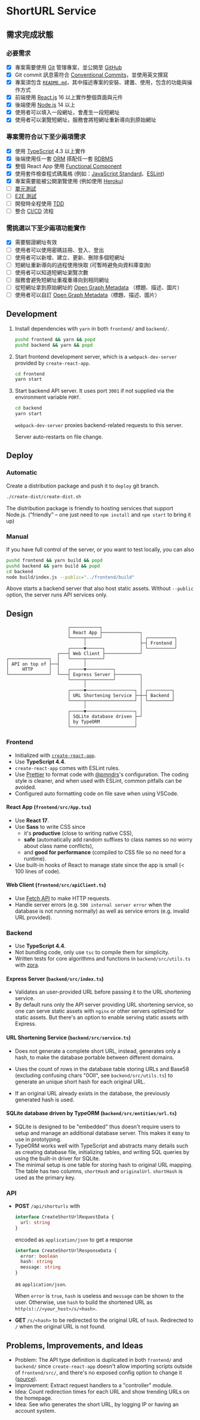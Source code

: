 # ShortURL Service

## 需求完成狀態

### 必要需求

- [x] 專案需要使用 [Git](https://git-scm.com/) 管理專案，並公開至 [GitHub](https://github.com/)
- [x] Git commit 訊息需符合 [Conventional Commits](https://www.conventionalcommits.org/zh-hant/v1.0.0/)，並使用英文撰寫
- [x] 專案須包含 [`README.md`](https://docs.github.com/en/github/creating-cloning-and-archiving-repositories/creating-a-repository-on-github/about-readmes)，其中描述專案的安裝、建置、使用，包含的功能與操作方式
- [x] 前端使用 [React.js](https://zh-hant.reactjs.org/) 16 以上實作整個頁面與元件
- [x] 後端使用 [Node.js](https://nodejs.org/en/) 14 以上
- [x] 使用者可以填入一段網址，會產生一段短網址
- [x] 使用者可以瀏覽短網址，服務會將短網址重新導向到原始網址

### 專案需符合以下至少兩項需求

- [x] 使用 [TypeScript](https://www.typescriptlang.org/) 4.3 以上實作
- [x] 後端使用任一套 [ORM](https://en.wikipedia.org/wiki/Object–relational_mapping) 搭配任一套 [RDBMS](https://en.wikipedia.org/wiki/Relational_database)
- [x] 整個 React App 使用 [Functional Component](https://reactjs.org/docs/components-and-props.html#function-and-class-components)
- [x] 使用套件檢查程式碼風格 (例如：[JavaScript Standard](https://standardjs.com/)、[ESLint](https://eslint.org/))
- [x] 專案需要能被公開瀏覽使用 (例如使用 [Heroku](https://www.heroku.com/))
- [ ] [單元測試](https://en.wikipedia.org/wiki/Unit_testing)
- [ ] [E2E 測試](https://www.browserstack.com/guide/end-to-end-testing)
- [ ] 開發時全程使用 [TDD](https://en.wikipedia.org/wiki/Test-driven_development)
- [ ] 整合 [CI/CD](https://en.wikipedia.org/wiki/CI/CD) 流程

### 需挑選以下至少兩項功能實作

- [x] 需要驗證網址有效
- [ ] 使用者可以使用密碼註冊、登入、登出
- [ ] 使用者可以新增、建立、更新、刪除多個短網址
- [ ] 短網址重新導向的過程使用快取 (可暫時避免向資料庫查詢)
- [ ] 使用者可以知道短網址瀏覽次數
- [ ] 服務會避免短網址重複重導向到相同網址
- [ ] 從短網址拿到原始網址的 [Open Graph Metadata](https://ogp.me/) （標題、描述、圖片）
- [ ] 使用者可以自訂 [Open Graph Metadata](https://ogp.me/)（標題、描述、圖片）

## Development

1. Install dependencies with `yarn` in both `frontend/` and `backend/`.

   ```bash
   pushd frontend && yarn && popd
   pushd backend && yarn && popd
   ```

2. Start frontend development server, which is a `webpack-dev-server` provided by `create-react-app`.

   ```bash
   cd frontend
   yarn start
   ```

3. Start backend API server. It uses port `3001` if not supplied via the environment variable `PORT`.

   ```bash
   cd backend
   yarn start
   ```

   `webpack-dev-server` proxies backend-related requests to this server.

   Server auto-restarts on file change.

## Deploy

### Automatic

Create a distribution package and push it to `deploy` git branch.

```bash
./create-dist/create-dist.sh
```

The distribution package is friendly to hosting services that support Node.js. ("friendly" – one just need to `npm install` and `npm start` to bring it up)

### Manual

If you have full control of the server, or you want to test locally, you can also

```bash
pushd frontend && yarn build && popd
pushd backend && yarn build && popd
cd backend
node build/index.js --public="../frontend/build"
```

Above starts a backend server that also host static assets. Without `--public` option, the server runs API services only.

## Design

```
                       ┌───────────┐
                       │ React App ├──────────────┐
                       └─────┬─────┘              │ ┌──────────┐
                             │                    ├─┤ Frontend │
                       ┌─────▼──────┐             │ └──────────┘
                   ┌───┤ Web Client ├─────────────┘
┌───────────────┐  │   └─────┬──────┘
│ API on top of ├──┤         │
│     HTTP      │  │   ┌─────▼──────────┐
└───────────────┘  └───┤ Express Server ├─────────┐
                       └─────┬──────────┘         │
                             │                    │
                       ┌─────▼──────────────────┐ │ ┌─────────┐
                       │ URL Shortening Service ├─┼─┤ Backend │
                       └─────┬──────────────────┘ │ └─────────┘
                             │                    │
                       ┌─────▼──────────────────┐ │
                       │ SQLite database driven ├─┘
                       │ by TypeORM             │
                       └────────────────────────┘
```

### Frontend

* Initialized with [`create-react-app`](https://create-react-app.dev/).
* Use **TypeScript 4.4**.
* `create-react-app` comes with ESLint rules.
* Use [Prettier](https://prettier.io/) to format code with [@pmndrs](https://github.com/pmndrs)'s configuration. The coding style is cleaner, and when used with ESLint, common pitfalls can be avoided.
* Configured auto formatting code on file save when using VSCode.

#### React App (`frontend/src/App.tsx`)

* Use **React 17**.
* Use **Sass** to write CSS since
  * it's **productive** (close to writing native CSS),
  * **safe** (automatically add random suffixes to class names so no worry about class name conflicts),
  * and **good for performance** (compiled to CSS file so no need for a runtime).
* Use built-in hooks of React to manage state since the app is small (< 100 lines of code).

#### Web Client (`frontend/src/apiClient.ts`)

* Use [Fetch API](https://developer.mozilla.org/en-US/docs/Web/API/Fetch_API) to make HTTP requests.
* Handle server errors (e.g. `500 internal server error` when the database is not running normally) as well as service errors (e.g. invalid URL provided).

### Backend

* Use **TypeScript 4.4**.
* Not bundling code, only use `tsc` to compile them for simplicity.
* Written tests for core algorithms and functions in `backend/src/utils.ts` with [zora](https://github.com/lorenzofox3/zora).

#### Express Server (`backend/src/index.ts`)

* Validates an user-provided URL before passing it to the URL shortening service.
* By default runs only the API server providing URL shortening service, so one can serve static assets with `nginx` or other servers optimized for static assets. But there's an option to enable serving static assets with Express.

#### URL Shortening Service (`backend/src/service.ts`)

* Does not generate a complete short URL, instead, generates only a hash, to make the database portable between different domains.

* Uses the count of rows in the database table storing URLs and Base58 (excluding confusing chars "0OIl", see `backend/src/utils.ts`) to generate an unique short hash for each original URL.
* If an original URL already exists in the database, the previously generated hash is used.

#### SQLite database driven by TypeORM (`backend/src/entities/url.ts`)

* SQLite is designed to be "embedded" thus doesn't require users to setup and manage an additional database server. This makes it easy to use in prototyping.
* TypeORM works well with TypeScript and abstracts many details such as creating database file, initializing tables, and writing SQL queries by using the built-in driver for SQLite.
* The minimal setup is one table for storing hash to original URL mapping. The table has two columns, `shortHash` and `originalUrl`. `shortHash` is used as the primary key.

### API

* **POST** `/api/shorturls` with

  ```typescript
  interface CreateShortUrlRequestData {
    url: string
  }
  ```

  encoded as `application/json` to get a response

  ```typescript
  interface CreateShortUrlResponseData {
    error: boolean
    hash: string
    message: string
  }
  ```

  as `application/json`.

  When `error` is `true`, `hash` is useless and `message` can be shown to the user. Otherwise, use `hash` to build the shortened URL as `http(s)://<your_host>/s/<hash>`.

* **GET** `/s/<hash>` to be redirected to the original URL of `hash`. Redirected to `/` when the original URL is not found.

## Problems, Improvements, and Ideas

* Problem: The API type definition is duplicated in both `frontend/` and `backend/` since `create-react-app` doesn't allow importing scripts outside of `frontend/src/`, and there's no exposed config option to change it ([source](https://stackoverflow.com/a/44115058)).
* Improvement: Extract request handlers to a "controller" module.
* Idea: Count redirection times for each URL and show trending URLs on the homepage.
* Idea: See who generates the short URL, by logging IP or having an account system.